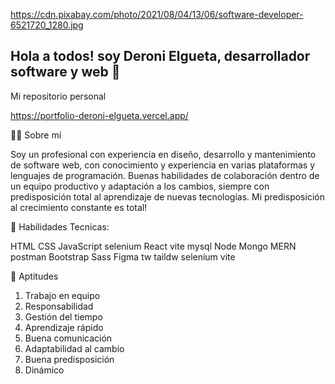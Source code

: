 https://cdn.pixabay.com/photo/2021/08/04/13/06/software-developer-6521720_1280.jpg
## Hola a todos! soy Deroni Elgueta, desarrollador software y web 👋

Mi repositorio personal 

https://portfolio-deroni-elgueta.vercel.app/

👨‍💻 Sobre mí

Soy un profesional con experiencia en diseño, desarrollo y mantenimiento de software web, con conocimiento y experiencia en varias plataformas y lenguajes de programación. Buenas habilidades de colaboración dentro de un equipo productivo y adaptación a los cambios, siempre con predisposición total al aprendizaje de nuevas tecnologías. Mi predisposición al crecimiento constante es total!

🔨 Habilidades Tecnicas:

 HTML  CSS  JavaScript  selenium  React  vite  mysql  Node  Mongo MERN postman Bootstrap  Sass  Figma  tw  taildw  selenium  vite 

🌱 Aptitudes 

1. Trabajo en equipo
2. Responsabilidad
3. Gestión del tiempo
4. Aprendizaje rápido
5. Buena comunicación
6. Adaptabilidad al cambio
7. Buena predisposición
8. Dinámico
